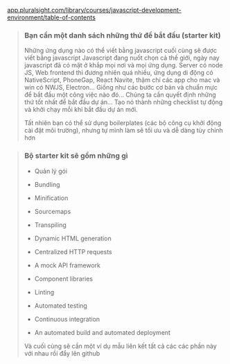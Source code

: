 [app.pluralsight.com/library/courses/javascript-development-environment/table-of-contents](https://app.pluralsight.com/library/courses/javascript-development-environment/table-of-contents)

> ### Bạn cần một danh sách những thứ để bắt đầu (starter kit)
> 
> Những ứng dụng nào có thể viết bằng javascript cuối cùng sẽ được viết bằng javascript
> Javascript đang nuốt chọn cả thế giới, ngày nay javascript đã có mặt ở khắp mọi nơi và mọi ứng dụng. Server có node JS, Web frontend thì đương nhiên quá nhiều, ứng dụng di động có NativeScript, PhoneGap, React Navite, thậm chí các app cho mac và win có NWJS, Electron...
> Giống như các bước cơ bản và chuẩn mực để bắt đầu một công việc nào đó... Chúng ta cần quyết định những thứ tốt nhất để bắt đầu dự án... Tạo nó thành những checklist tự động và khởi chạy mỗi khi bắt đầu dự án mới.
> 
> Tất nhiên bạn có thể sử dụng boilerplates (các bộ công cụ khởi động cài đặt môi trường), nhưng tự mình làm sẽ tối ưu và dễ dàng tùy chỉnh hơn

> ### Bộ starter kit sẽ gồm những gì
> 
> *   Quản lý gói
>     
>     
> *   Bundling
>     
>     
> *   Minification
>     
>     
> *   Sourcemaps
>     
>     
> *   Transpiling
>     
>     
> *   Dynamic HTML generation
>     
>     
> *   Centralized HTTP requests
>     
>     
> *   A mock API framework
>     
>     
> *   Component libraries
>     
>     
> *   Linting
>     
>     
> *   Automated testing
>     
>     
> *   Continuous integration
>     
>     
> *   An automated build and automated deployment
>     
>     
> 
> Và cuối cùng sẽ cần một ví dụ mẫu liên kết tất cả các các phần này với nhau rồi đẩy lên github
